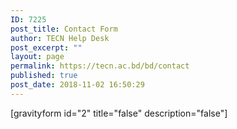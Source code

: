 ```yaml
---
ID: 7225
post_title: Contact Form
author: TECN Help Desk
post_excerpt: ""
layout: page
permalink: https://tecn.ac.bd/bd/contact
published: true
post_date: 2018-11-02 16:50:29
---
```

[gravityform id="2" title="false" description="false"]